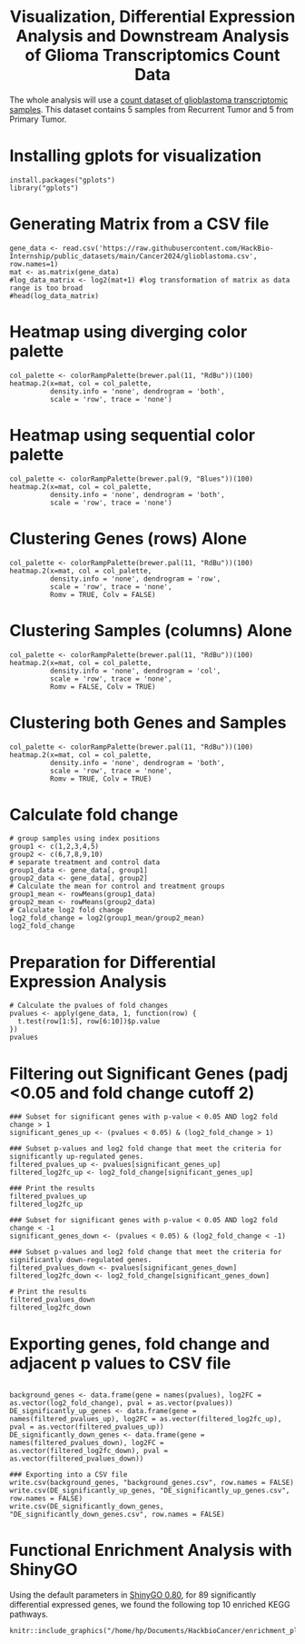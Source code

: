 <h1 align="center"> Visualization, Differential Expression Analysis and Downstream Analysis of Glioma Transcriptomics Count Data </h1>

The whole analysis will use a [count dataset of glioblastoma transcriptomic samples](https://raw.githubusercontent.com/HackBio-Internship/public_datasets/main/Cancer2024/glioblastoma.csv). This dataset contains 5 samples from Recurrent Tumor and 5 from Primary Tumor. 
# Installing gplots for visualization
```{r, echo=TRUE, message=FALSE, warning=FALSE, results='hide'}
install.packages("gplots")
library("gplots")
```
# Generating Matrix from a CSV file
```{r}
gene_data <- read.csv('https://raw.githubusercontent.com/HackBio-Internship/public_datasets/main/Cancer2024/glioblastoma.csv', row.names=1)
mat <- as.matrix(gene_data)
#log_data_matrix <- log2(mat+1) #log transformation of matrix as data range is too broad
#head(log_data_matrix)
```
# Heatmap using diverging color palette
```{r, fig.width=10, fig.height=10}
col_palette <- colorRampPalette(brewer.pal(11, "RdBu"))(100)
heatmap.2(x=mat, col = col_palette, 
          density.info = 'none', dendrogram = 'both',
          scale = 'row', trace = 'none')
```
# Heatmap using sequential color palette
```{r, fig.width=10, fig.height=10}
col_palette <- colorRampPalette(brewer.pal(9, "Blues"))(100)
heatmap.2(x=mat, col = col_palette, 
          density.info = 'none', dendrogram = 'both',
          scale = 'row', trace = 'none')
```
# Clustering Genes (rows) Alone
```{r, fig.width=10, fig.height=10}
col_palette <- colorRampPalette(brewer.pal(11, "RdBu"))(100)
heatmap.2(x=mat, col = col_palette, 
          density.info = 'none', dendrogram = 'row',
          scale = 'row', trace = 'none',
          Romv = TRUE, Colv = FALSE)
```
# Clustering Samples (columns) Alone
```{r,fig.width=10, fig.height=10}
col_palette <- colorRampPalette(brewer.pal(11, "RdBu"))(100)
heatmap.2(x=mat, col = col_palette, 
          density.info = 'none', dendrogram = 'col',
          scale = 'row', trace = 'none',
          Romv = FALSE, Colv = TRUE)
```
# Clustering both Genes and Samples
```{r,fig.width=10, fig.height=10}
col_palette <- colorRampPalette(brewer.pal(11, "RdBu"))(100)
heatmap.2(x=mat, col = col_palette, 
          density.info = 'none', dendrogram = 'both',
          scale = 'row', trace = 'none',
          Romv = TRUE, Colv = TRUE)
```
# Calculate fold change
```{r, echo=TRUE, message=FALSE, warning=FALSE, results='hide'}
# group samples using index positions
group1 <- c(1,2,3,4,5)
group2 <- c(6,7,8,9,10)
# separate treatment and control data
group1_data <- gene_data[, group1]
group2_data <- gene_data[, group2]
# Calculate the mean for control and treatment groups
group1_mean <- rowMeans(group1_data)
group2_mean <- rowMeans(group2_data)
# Calculate log2 fold change
log2_fold_change = log2(group1_mean/group2_mean)
log2_fold_change
```
# Preparation for Differential Expression Analysis
```{r}
# Calculate the pvalues of fold changes
pvalues <- apply(gene_data, 1, function(row) {
  t.test(row[1:5], row[6:10])$p.value
})
pvalues
```

# Filtering out Significant Genes (padj <0.05 and fold change cutoff 2)
```{r}
### Subset for significant genes with p-value < 0.05 AND log2 fold change > 1
significant_genes_up <- (pvalues < 0.05) & (log2_fold_change > 1)

### Subset p-values and log2 fold change that meet the criteria for significantly up-regulated genes.
filtered_pvalues_up <- pvalues[significant_genes_up]
filtered_log2fc_up <- log2_fold_change[significant_genes_up]

### Print the results
filtered_pvalues_up
filtered_log2fc_up

### Subset for significant genes with p-value < 0.05 AND log2 fold change < -1
significant_genes_down <- (pvalues < 0.05) & (log2_fold_change < -1)

### Subset p-values and log2 fold change that meet the criteria for significantly down-regulated genes.
filtered_pvalues_down <- pvalues[significant_genes_down]
filtered_log2fc_down <- log2_fold_change[significant_genes_down]

# Print the results
filtered_pvalues_down
filtered_log2fc_down
```
# Exporting genes, fold change and adjacent p values to CSV file
```{r}

background_genes <- data.frame(gene = names(pvalues), log2FC = as.vector(log2_fold_change), pval = as.vector(pvalues))
DE_significantly_up_genes <- data.frame(gene = names(filtered_pvalues_up), log2FC = as.vector(filtered_log2fc_up), pval = as.vector(filtered_pvalues_up))
DE_significantly_down_genes <- data.frame(gene = names(filtered_pvalues_down), log2FC = as.vector(filtered_log2fc_down), pval = as.vector(filtered_pvalues_down))

### Exporting into a CSV file
write.csv(background_genes, "background_genes.csv", row.names = FALSE)
write.csv(DE_significantly_up_genes, "DE_significantly_up_genes.csv", row.names = FALSE)
write.csv(DE_significantly_down_genes, "DE_significantly_down_genes.csv", row.names = FALSE)
```
# Functional Enrichment Analysis with ShinyGO
Using the default parameters in [ShinyGO 0.80](http://bioinformatics.sdstate.edu/go/), for 89 significantly differential expressed genes, we found the following top 10 enriched KEGG pathways.
```{r, echo=FALSE, fig.width=10, fig.height=10}
knitr::include_graphics("/home/hp/Documents/HackbioCancer/enrichment_plot.png")
```
